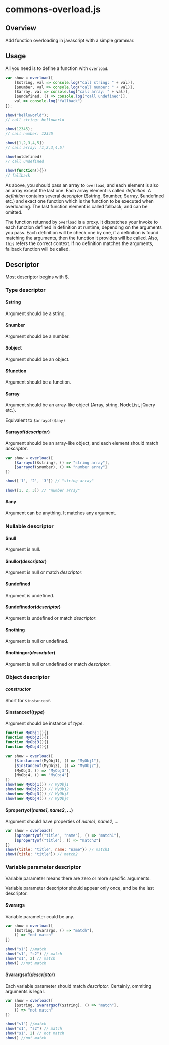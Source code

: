 # commons-overload.js

## Overview
Add function overloading in javascript with a simple grammar.

## Usage
All you need is to define a function with `overload`.

```javascript
var show = overload([
    [$string, val => console.log("call string: " + val)],
    [$number, val => console.log("call number: " + val)],
    [$array, val => console.log("call array: " + val)],
    [$undefined, () => console.log("call undefined")],
    val => console.log("fallback")
]);

show("helloworld"); 
// call string: helloworld

show(12345);
// call number: 12345

show([1,2,3,4,5])
// call array: [1,2,3,4,5]

show(notdefined)
// call undefined

show(function(){})
// fallback
```

As above, you should pass an array to `overload`, and each element is also an array except the last one. Each array element is called *definition*. A *definition* contains several *descriptor* ($string, $number, $array, $undefined etc.) and exact one function which is the function to be executed when overloading. The last function element is called fallback, and can be omitted.

The function returned by `overload` is a proxy. It dispatches your invoke to each function defined in definition at runtime, depending on the arguments you pass. Each definition will be check one by one, if a definition is found matching the arguments, then the function it provides will be called. Also, `this` refers the correct context. If no definition matches the arguments, fallback function will be called.

## Descriptor
Most descriptor begins with $.

### Type descriptor
#### $string
Argument should be a string.

#### $number
Argument should be a number.

#### $object
Argument should be an object.

#### $function
Argument should be a function.

#### $array
Argument should be an array-like object (Array, string, NodeList, jQuery etc.).

Equivalent to `$arrayof($any)`

#### $arrayof(*descriptor*)
Argument should be an array-like object, and each element should match *descriptor*.

```javascript
var show = overload([
    [$arrayof($string), () => "string array"],
    [$arrayof($number), () => "number array"]
])

show(['1', '2', '3']) // "string array"

show([1, 2, 3]) // "number array"
```

#### $any
Argument can be anything. It matches any argument.

### Nullable descriptor
#### $null
Argument is null.

#### $nullor(*descriptor*)
Argument is null or match *descriptor*.

#### $undefined
Argument is undefined.

#### $undefinedor(*descriptor*)
Argument is undefined or match *descriptor*.

#### $nothing
Argument is null or undefined.

#### $nothingor(*descriptor*)
Argument is null or undefined or match *descriptor*.

### Object descriptor
#### *constructor*
Short for `$instanceof`.

#### $instanceof(*type*)
Argument should be instance of *type*.

```javascript
function MyObj1(){}
function MyObj2(){}
function MyObj3(){}
function MyObj4(){}
	
var show = overload([
    [$instanceof(MyObj1), () => "MyObj1"],
    [$instanceof(MyObj2), () => "MyObj2"],
    [MyObj3, () => "MyObj3"],
    [MyObj4, () => "MyObj4"]
])
show(new MyObj1()) // MyObj1
show(new MyObj2()) // MyObj2
show(new MyObj3()) // MyObj3
show(new MyObj4()) // MyObj4
```

#### $propertyof(*name1*, *name2*, ...)
Argument should have properties of *name1*, *name2*, ...

```javascript
var show = overload([
    [$propertyof("title", "name"), () => "match1"],
    [$propertyof("title"), () => "match2"]
])
show({title: "title", name: "name"}) // match1
show({title: "title"}) // match2
```

### Variable parameter descriptor
Variable parameter means there are zero or more specific arguments.

Variable parameter descriptor should appear only once, and be the last descriptor. 

#### $varargs
Variable parameter could be any.

```javascript
var show = overload([
    [$string, $varargs, () => "match"],
    () => "not match"
])

show("s1") //match
show("s1", "s2") // match
show("s1", 2) // match
show() //not match
```

#### $varargsof(*descriptor*)
Each variable parameter should match *descriptor*. Certainly, ommiting arguments is legal.

```javascript
var show = overload([
    [$string, $varargsof($string), () => "match"],
    () => "not match"
])

show("s1") //match
show("s1", "s2") // match
show("s1", 2) // not match
show() //not match
```

